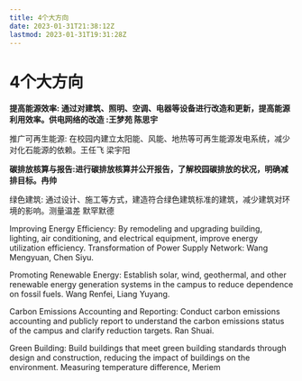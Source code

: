 ```yaml
---
title: 4个大方向
date: 2023-01-31T21:38:12Z
lastmod: 2023-01-31T19:31:28Z
---
```


# 4个大方向

**提高能源效率: 通过对建筑、照明、空调、电器等设备进行改造和更新，提高能源利用效率。供电网络的改造 :王梦苑 陈思宇**

推广可再生能源: 在校园内建立太阳能、风能、地热等可再生能源发电系统，减少对化石能源的依赖。王任飞 梁宇阳

**碳排放核算与报告:进行碳排放核算并公开报告，了解校园碳排放的状况，明确减排目标。冉帅 ​**

绿色建筑: 通过设计、施工等方式，建造符合绿色建筑标准的建筑，减少建筑对环境的影响。测量温差 默罕默德

Improving Energy Efficiency: By remodeling and upgrading building, lighting, air conditioning, and electrical equipment, improve energy utilization efficiency. Transformation of Power Supply Network: Wang Mengyuan, Chen Siyu.

Promoting Renewable Energy: Establish solar, wind, geothermal, and other renewable energy generation systems in the campus to reduce dependence on fossil fuels. Wang Renfei, Liang Yuyang.

Carbon Emissions Accounting and Reporting: Conduct carbon emissions accounting and publicly report to understand the carbon emissions status of the campus and clarify reduction targets. Ran Shuai.

Green Building: Build buildings that meet green building standards through design and construction, reducing the impact of buildings on the environment. Measuring temperature difference, Meriem

‍

